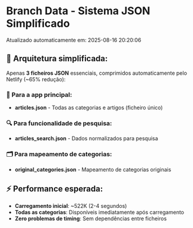 # Branch Data - Sistema JSON Simplificado
Atualizado automaticamente em: 2025-08-16 20:20:06

## 🎯 Arquitetura simplificada:
Apenas **3 ficheiros JSON** essenciais, comprimidos automaticamente pelo Netlify (~65% redução):

### 📱 Para a app principal:
- **articles.json** - Todas as categorias e artigos (ficheiro único)

### 🔍 Para funcionalidade de pesquisa:
- **articles_search.json** - Dados normalizados para pesquisa

### 🗂️ Para mapeamento de categorias:
- **original_categories.json** - Mapeamento de categorias originais

## ⚡ Performance esperada:
- **Carregamento inicial**: ~522K (2-4 segundos)
- **Todas as categorias**: Disponíveis imediatamente após carregamento
- **Zero problemas de timing**: Sem dependências entre ficheiros
